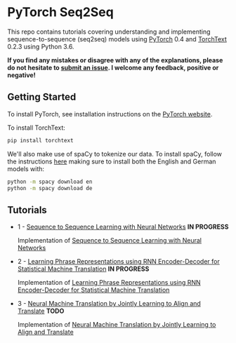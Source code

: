 # PyTorch Seq2Seq

This repo contains tutorials covering understanding and implementing sequence-to-sequence (seq2seq) models using [PyTorch](https://github.com/pytorch/pytorch) 0.4 and [TorchText](https://github.com/pytorch/text) 0.2.3 using Python 3.6.

**If you find any mistakes or disagree with any of the explanations, please do not hesitate to [submit an issue](https://github.com/bentrevett/pytorch-seq2seq/issues/new). I welcome any feedback, positive or negative!**

## Getting Started

To install PyTorch, see installation instructions on the [PyTorch website](pytorch.org).

To install TorchText:

``` bash
pip install torchtext
```

We'll also make use of spaCy to tokenize our data. To install spaCy, follow the instructions [here](https://spacy.io/usage/) making sure to install both the English and German models with:

``` bash
python -m spacy download en
python -m spacy download de
```

## Tutorials

* 1 - [Sequence to Sequence Learning with Neural Networks](https://github.com/bentrevett/pytorch-seq2seq/blob/master/1%20-%20Sequence%20to%20Sequence%20Learning%20with%20Neural%20Networks.ipynb) **IN PROGRESS**

    Implementation of [Sequence to Sequence Learning with Neural Networks](https://arxiv.org/abs/1409.3215)

* 2 - [Learning Phrase Representations using RNN Encoder-Decoder for Statistical Machine Translation](https://github.com/bentrevett/pytorch-seq2seq/blob/master/2%20-%20Learning%20Phrase%20Representations%20using%20RNN%20Encoder-Decoder%20for%20Statistical%20Machine%20Translation.ipynb) **IN PROGRESS**

    Implementation of [Learning Phrase Representations using RNN Encoder-Decoder for Statistical Machine Translation](https://arxiv.org/abs/1406.1078)

* 3 - [Neural Machine Translation by Jointly Learning to Align and Translate]() **TODO**

    Implementation of [Neural Machine Translation by Jointly Learning to Align and Translate](https://arxiv.org/abs/1409.0473)